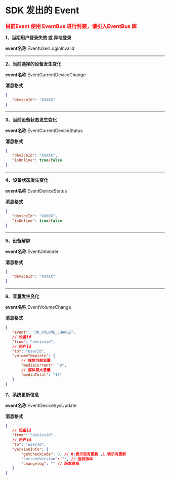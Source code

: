 # SDK 发出的 Event 

<font color=red size=3>**目前Event 使用 EventBus 进行封装，请引入EventBus 库**</font>

**1、当期用户登录失效 或 异地登录**

**event名称**
EventUserLoginInvalid
 
---

**2、当前选择的设备发生变化**

**event名称**
EventCurrentDeviceChange

**消息格式**
 
 ```json
{
    "deviceId": "XXXXX"
}
 ```
 
---

**3、当前设备状态发生变化**

**event名称**
EventCurrentDeviceStatus 

**消息格式**
 
 ```json
{
    "deviceId": "XXXXX",
    "isOnline": true/false
}
 ```

---

**4、设备状态发生变化**

**event名称**
EventDeviceStatus

**消息格式**
 
 ```json
{
    "deviceId": "XXXXX",
    "isOnline": true/false
}
 ```
 
---

**5、设备解绑**

**event名称**
EventUnbinder

**消息格式**
 
 ```json
{
    "deviceId": "XXXXX"
}
 ```
 
---

**6、音量发生变化**

**event名称**
EventVolumeChange 

**消息格式**
 
 ```json
{
    "event": "ON_VOLUME_CHANGE",
    // 设备id
    "from": "deviceid",
    // 用户id
    "to": "userId",
    "volumeTemplate": {
        // 媒体当前音量
        "mediaCurrent": "8",
        // 媒体最大音量
        "mediaTotal": "15"
    }
}
 ```
 
 **7、系统更新信息**

**event名称**
EventDeviceSysUpdate 

**消息格式**
 
 ```json
{
    // 设备id
    "from": "deviceid",
    // 用户id
    "to": "userId",
    "VersionInfo": {
        "getCheckCode": 0, // 0:表示没有更新 ,1:表示有更新
        "currentVersion": "", // 当前版本
        "changelog": "" // 版本信息
    }
}
 ```
 


